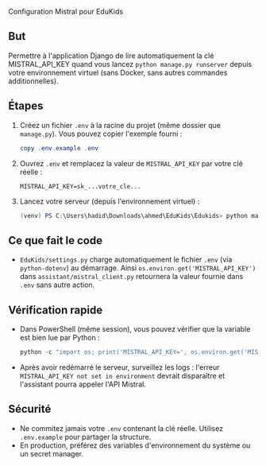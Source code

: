 Configuration Mistral pour EduKids

But
----
Permettre à l'application Django de lire automatiquement la clé MISTRAL_API_KEY
quand vous lancez `python manage.py runserver` depuis votre environnement virtuel
(sans Docker, sans autres commandes additionnelles).

Étapes
------
1. Créez un fichier `.env` à la racine du projet (même dossier que `manage.py`).
   Vous pouvez copier l'exemple fourni :

   ```powershell
   copy .env.example .env
   ```

2. Ouvrez `.env` et remplacez la valeur de `MISTRAL_API_KEY` par votre clé réelle :

   ```text
   MISTRAL_API_KEY=sk_...votre_cle...
   ```

3. Lancez votre serveur (depuis l'environnement virtuel) :

   ```powershell
   (venv) PS C:\Users\hadid\Downloads\ahmed\EduKids\Edukids> python manage.py runserver
   ```

Ce que fait le code
-------------------
- `EduKids/settings.py` charge automatiquement le fichier `.env` (via `python-dotenv`) au
  démarrage. Ainsi `os.environ.get('MISTRAL_API_KEY')` dans `assistant/mistral_client.py`
  retournera la valeur fournie dans `.env` sans autre action.

Vérification rapide
------------------
- Dans PowerShell (même session), vous pouvez vérifier que la variable est bien lue par Python :

  ```powershell
  python -c "import os; print('MISTRAL_API_KEY=', os.environ.get('MISTRAL_API_KEY'))"
  ```

- Après avoir redémarré le serveur, surveillez les logs : l'erreur `MISTRAL_API_KEY not set in environment`
  devrait disparaître et l'assistant pourra appeler l'API Mistral.

Sécurité
--------
- Ne commitez jamais votre `.env` contenant la clé réelle. Utilisez `.env.example` pour partager la structure.
- En production, préférez des variables d'environnement du système ou un secret manager.
